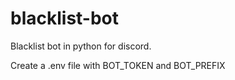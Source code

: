# blacklist-bot
Blacklist bot in python for discord.

Create a .env file with BOT_TOKEN and BOT_PREFIX
